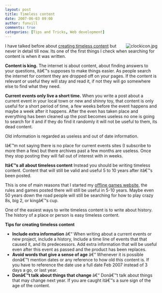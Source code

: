 ```yaml
---
layout: post
title: Timeless content 
date: 2007-06-03 09:00
author: funvill
comments: true
categories: [Tips and Tricks, Web development]
---
```

<img src="http://www.abluestar.com/blog/wp-content/uploads/2007/06/clockicon.jpg" alt="clockicon.jpg" align="right" />I have talked before about <a href="http://www.abluestar.com/blog/23-tips-for-writing-good-blog-posts-and-articles/">creating timeless content</a> but never in detail till now. Its one of the first things I check when searching for content is when it was written.

<strong>Content is king.</strong>
The internet is about content, about finding answers to your questions, itâ€™s supposes to make things easier. As people search the internet for content they are dropped off on your pages. If the content is relevant or useful they will stay and read it, if not they will go somewhere else to find what they need.

<strong>Current events only live a short time.</strong>
When you write a post about a current event in your local town or new and shinny toy, that content is only useful for a short period of time, a few weeks before the event happens and maybe a week after it happens. After the even has taken place and everything has been cleaned up the post becomes useless no one is going to search for it and if they do find it randomly it will not be useful to them, its dead content.

Old information is regarded as useless and out of date information.

Iâ€™m not saying there is no place for current events sites (I subscribe to more then a few) but there archives past a few months are useless. Once they stop posting they will fall out of interest with in weeks.

<strong>Itâ€™s all about timeless content</strong>
Instead you should be writing timeless content. Content that will still be valid and useful 5 to 10 years after itâ€™s been posted.

This is one of main reasons that I started my <a href="http://www.abluestar.com/games/">offline games website</a>, the rules and games posted there will still be useful in 5-10 years. Maybe even 50 years down the road people will still be searching for how to play crazy 8s, big 2, or kingâ€™s cup.

One of the easiest ways to write timeless content is to write about history. The history of a place or person is easy timeless content.

<strong>Tips for creating timeless content</strong>
<ul>
	<li><strong> Include extra information</strong> â€“ When writing about a current events or new project, include a history, Include a time line of events that that caused it, and its predecessors. Add extra information that will be useful even after this event as passed and the product has been replaces.</li>
	<li><strong> Avoid words that give a sense of age</strong> â€“ Whenever it is possible donâ€™t mention dates or any reference to how old this content is. If you have to reference the date use a full date Feb 2007 instead of 3 days a go, or last year.</li>
	<li><strong> Donâ€™t talk about things that change</strong> â€“ Donâ€™t talk about things that may change next year. If you are caught itâ€™s a sure sign of the age of the content.</li>
</ul>
